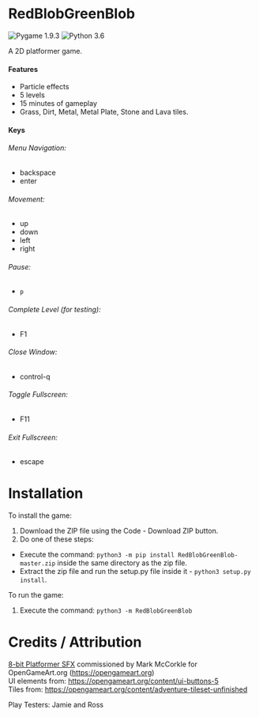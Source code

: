 # RedBlobGreenBlob

![Pygame 1.9.3](https://img.shields.io/badge/Pygame-1.9.4-green.svg)
![Python 3.6](https://img.shields.io/badge/Python-3.6%2B-green.svg)

A 2D platformer game.

#### Features
- Particle effects
- 5 levels
- 15 minutes of gameplay
- Grass, Dirt, Metal, Metal Plate, Stone and Lava tiles.

#### Keys
###### Menu Navigation:
- backspace
- enter

###### Movement:
- up
- down
- left
- right

###### Pause: 
- `p`
###### Complete Level (for testing): 
- F1
###### Close Window: 
- control-q
###### Toggle Fullscreen: 
- F11
###### Exit Fullscreen: 
- escape

# Installation
To install the game:
1. Download the ZIP file using the Code - Download ZIP button.
2. Do one of these steps:
- Execute the command: `python3 -m pip install RedBlobGreenBlob-master.zip` inside the same directory as the zip file.
- Extract the zip file and run the setup.py file inside it - `python3 setup.py install`.

To run the game:
1. Execute the command:
`python3 -m RedBlobGreenBlob`

# Credits / Attribution

[8-bit Platformer SFX](https://opengameart.org/content/8-bit-platformer-sfx) commissioned by Mark McCorkle for OpenGameArt.org (https://opengameart.org)  
UI elements from: https://opengameart.org/content/ui-buttons-5  
Tiles from: https://opengameart.org/content/adventure-tileset-unfinished

Play Testers:
Jamie and Ross
